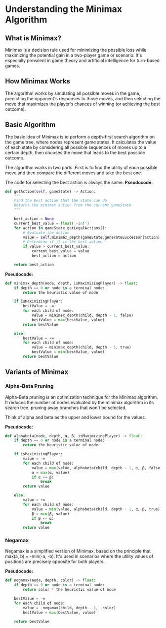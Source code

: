 # Understanding the Minimax Algorithm
## What is Minimax?
Minimax is a decision rule used for minimizing the possible loss while maximizing the potential gain in a two-player game or scenario. It's especially prevalent in game theory and artificial intelligence for turn-based games.

## How Minimax Works
The algorithm works by simulating all possible moves in the game, predicting the opponent's responses to those moves, and then selecting the move that maximizes the player's chances of winning (or achieving the best outcome).

## Basic Algorithm
The basic idea of Minimax is to perform a depth-first search algorithm on the game tree, where nodes represent game states. It calculates the value of each state by considering all possible sequences of moves up to a certain depth, then chooses the move that leads to the best possible outcome.

The algorithm works in two parts. First is to find the utility of each possible move and then compare the different moves and take the best one.

The code for selecting the best action is always the same:
**Pseudocode:**
```py
def getAction(self, gameState) -> Action:
    """
    Find the best action that the state can do
    Returns the minimax action from the current gameState
    """

    best_action = None
    current_best_value = float('-inf')
    for action in gameState.getLegalActions():
        # Evaluate the action
        value = self.minimax_depth(gameState.generateSuccessor(action), self.depth, True)
        # Determine if it is the best action
        if value > current_best_value:
            current_best_value = value
            best_action = action

    return best_action
```


**Pseudocode:**
```py
def minimax_depth(node, depth, isMaximizingPlayer) -> float:
    if depth == 0 or node is a terminal node:
        return the heuristic value of node

    if isMaximizingPlayer:
        bestValue = -∞
        for each child of node:
            value = minimax_depth(child, depth - 1, false)
            bestValue = max(bestValue, value)
        return bestValue

    else:
        bestValue = +∞
        for each child of node:
            value = minimax_depth(child, depth - 1, true)
            bestValue = min(bestValue, value)
        return bestValue

```
## Variants of Minimax
### Alpha-Beta Pruning
Alpha-Beta pruning is an optimization technique for the Minimax algorithm. It reduces the number of nodes evaluated by the minimax algorithm in its search tree, pruning away branches that won't be selected.

Think of alpha and beta as the upper and lower bound for the values.

**Pseudocode:**
```py
def alphabeta(node, depth, α, β, isMaximizingPlayer) -> float:
    if depth == 0 or node is a terminal node:
        return the heuristic value of node

    if isMaximizingPlayer:
        value = -∞
        for each child of node:
            value = max(value, alphabeta(child, depth - 1, α, β, false))
            α = max(α, value)
            if α >= β:
                break
        return value

    else:
        value = +∞
        for each child of node:
            value = min(value, alphabeta(child, depth - 1, α, β, true))
            β = min(β, value)
            if β <= α:
                break
        return value

```

### Negamax
Negamax is a simplified version of Minimax, based on the principle that max(a, b) = -min(-a, -b). It's used in scenarios where the utility values of positions are precisely opposite for both players.

**Pseudocode:**
```py
def negamax(node, depth, color) -> float:
    if depth == 0 or node is a terminal node:
        return color * the heuristic value of node

    bestValue = -∞
    for each child of node:
        value = -negamax(child, depth - 1, -color)
        bestValue = max(bestValue, value)

    return bestValue
```
